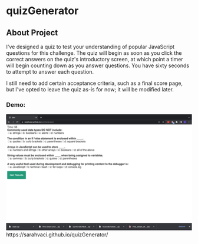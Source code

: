 # quizGenerator

## About Project 

I've designed a quiz to test your understanding of popular JavaScript questions for this challenge. The quiz will begin as soon as you click the correct answers on the quiz's introductory screen, at which point a timer will begin counting down as you answer questions. You have sixty seconds to attempt to answer each question.

I still need to add certain acceptance criteria, such as a final score page, but I've opted to leave the quiz as-is for now; it will be modified later.

### Demo:
<img src="Screen Shot 2022-08-25 at 5.44.32 AM.png">
https://sarahvaci.github.io/quizGenerator/

